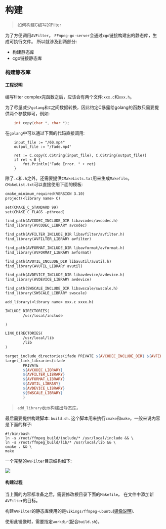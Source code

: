 # 构建
> 如何构建C编写的Filter

为了方便调用`AVFilter`， `FFmpeg-go-server`会通过`cgo`链接构建出的静态库，生成可执行文件。 所以就涉及到两部分:

+ 构建静态库
+ cgo链接静态库

### 构建静态库

#### 工程说明

编写filter complex完函数之后，应该会有两个文件:`xxx.c`和`xxx.h`。 

为了尽量减少`golang`和`C`之间数据转换，因此约定C暴露给golang的函数只需要提供两个参数即可，例如:

```C
    int copy(char *, char *);
```

在`golang`中可以通过下面的代码直接调用:
```cgo
    input_file := "/60.mp4"
    output_file := "/fade.mp4"

    ret := C.copy(C.CString(input_file), C.CString(output_file))
    if ret < 0 {
        fmt.Println("Fade Error. " + ret)
    }
```

除了`.c`和`.h`之外，还需要提供`CMakeLists.txt`用来生成`Makefile`。 `CMakeList.txt`可以直接使用下面的模板:

```makefile
cmake_minimum_required(VERSION 3.10)
project(<library name> C)

set(CMAKE_C_STANDARD 99)
set(CMAKE_C_FLAGS -pthread)

find_path(AVCODEC_INCLUDE_DIR libavcodec/avcodec.h)
find_library(AVCODEC_LIBRARY avcodec)

find_path(AVFILTER_INCLUDE_DIR libavfilter/avfilter.h)
find_library(AVFILTER_LIBRARY avfilter)

find_path(AVFORMAT_INCLUDE_DIR libavformat/avformat.h)
find_library(AVFORMAT_LIBRARY avformat)

find_path(AVUTIL_INCLUDE_DIR libavutil/avutil.h)
find_library(AVUTIL_LIBRARY avutil)

find_path(AVDEVICE_INCLUDE_DIR libavdevice/avdevice.h)
find_library(AVDEVICE_LIBRARY avdevice)

find_path(SWSCALE_INCLUDE_DIR libswscale/swscale.h)
find_library(SWSCALE_LIBRARY swscale)

add_library(<library name> xxx.c xxxx.h)

INCLUDE_DIRECTORIES(
        /usr/local/include

)

LINK_DIRECTORIES(
        /usr/local/lib
        /lib
)

target_include_directories(ifade PRIVATE ${AVCODEC_INCLUDE_DIR} ${AVFILTER_INCLUDE_DIR} ${AVFORMAT_INCLUDE_DIR} ${AVUTIL_INCLUDE_DIR} ${AVDEVICE_INCLUDE_DIR} ${SWSCALE_INCLUDE_DIR})
target_link_libraries(ifade
        PRIVATE
        ${AVCODEC_LIBRARY}
        ${AVFILTER_LIBRARY}
        ${AVFORMAT_LIBRARY}
        ${AVUTIL_LIBRARY}
        ${AVDEVICE_LIBRARY}
        ${SWSCALE_LIBRARY}
        )
```

> `add_library`表示构建出静态库。

最后需要提供构建脚本: `build.sh`. 这个脚本用来执行`cmake`和`make`，一般来说内容是下面的样子:
```shell script
#!/bin/bash
ln -s /root/ffmpeg_build/include/* /usr/local/include && \
ln -s /root/ffmpeg_build/lib/* /usr/local/lib && \
cmake . && \
make
```

一个完整的`AVFilter`目录结构如下:

![](https://tva1.sinaimg.cn/large/006y8mN6ly1g7hhrqq8l7j3056039aa1.jpg)

#### 构建过程

当上面的内容都准备之后，需要修改根目录下面的`Makefile`。 在文件中添加新`AVFilter`的目标。 

构建`AVFilter`的静态库使用的是`vikings/ffmpeg-ubuntu`([镜像说明](http://dockerfile.docs.devexp.cn/ffmpeg-ubuntu.html)).

使用此镜像时，需要指定`workdir`(配合`build.sh`)。